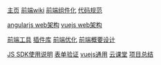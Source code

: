 [主页](index.md)
[前端wiki](articles/wiki.md)
[前端组件化](articles/coms.md)
[代码规范](articles/rules.md)
<!--[研发规范](articles/guide.md)-->
[angularjs web架构](articles/angularjs.md)
[vuejs web架构](articles/vuejs.md)
<!--[移动端开发](articles/mobile.md) -->
[前端工具](articles/tools.md)
[插件库](articles/plugins.md)
[前端优化](articles/perfect.md)
[前端概要设计](articles/design.md)
<!-- [前端月汇报](articles/month-report.md) -->
[JS SDK使用说明](articles/js-sdk.md)
[表单验证](articles/form-validate.md)
[vuejs通用](articles/vuejs-func.md)
[云课堂](articles/classroom/tech.md)
[项目总结](project/project.md)

<!-- [gimmick:Disqus](markdowniowiki) -->

